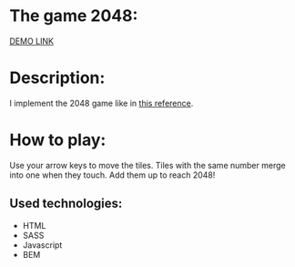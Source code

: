   # The game 2048:
  
   [DEMO LINK](https://vitalii-heiko.github.io/2048-game/)

  # Description:

  I implement the 2048 game like in [this reference](https://play2048.co/).
  
# How to play:
Use your arrow keys to move the tiles. Tiles with the same number merge into one when they touch. Add them up to reach 2048!
    
## Used technologies:
  * HTML
  * SASS
  * Javascript
  * BEM
